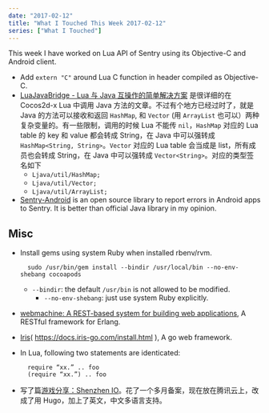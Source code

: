 ```yaml
---
date: "2017-02-12"
title: "What I Touched This Week 2017-02-12"
series: ["What I Touched"]
---
```


This week I have worked on Lua API of Sentry using its Objective-C and Android client.

- Add `extern "C"` around Lua C function in header compiled as Objective-C.
- [LuaJavaBridge - Lua 与 Java 互操作的简单解决方案][1] 是很详细的在 Cocos2d-x Lua 中调用 Java 方法的文章。不过有个地方已经过时了，就是 Java 的方法可以接收和返回 `HashMap`, 和 `Vector` (用 `ArrayList` 也可以）两种复杂变量的。有一些限制，调用的时候 Lua 不能传 `nil`，`HashMap` 对应的 Lua table 的 key 和 value 都会转成 String，在 Java 中可以强转成 `HashMap<String, String>`。`Vector` 对应的 Lua table 会当成是 list，所有成员也会转成 String，在 Java 中可以强转成 `Vector<String>`。对应的类型签名如下
	- `Ljava/util/HashMap;`
	- `Ljava/util/Vector;`
	- `Ljava/util/ArrayList;`
- [Sentry-Android][2] is an open source library to report errors in Android apps to Sentry. It is better than official Java library in my opinion.

<!--more-->

## Misc

- Install gems using system Ruby when installed rbenv/rvm.

		sudo /usr/bin/gem install --bindir /usr/local/bin --no-env-shebang cocoapods 

  - `--bindir`: the default `/usr/bin` is not allowed to be modified.
	- `--no-env-shebang`: just use system Ruby explicitly.
- [webmachine: A REST-based system for building web applications][3], A RESTful framework for Erlang.
- [Iris]()( https://docs.iris-go.com/install.html ), A go web framework.
- In Lua, following two statements are identicated:

		require “xx.” .. foo
		(require “xx.”) .. foo


- 写了篇[游戏分享：Shenzhen IO](/zh/games/2017/02/shenzhen-io/)。花了一个多月备案，现在放在腾讯云上，改成了用 Hugo，加上了英文，中文多语言支持。		

[1]:	http://dualface.github.io/blog/2013/01/01/call-java-from-lua/
[2]:	https://github.com/joshdholtz/Sentry-Android
[3]:	https://github.com/webmachine/webmachine
